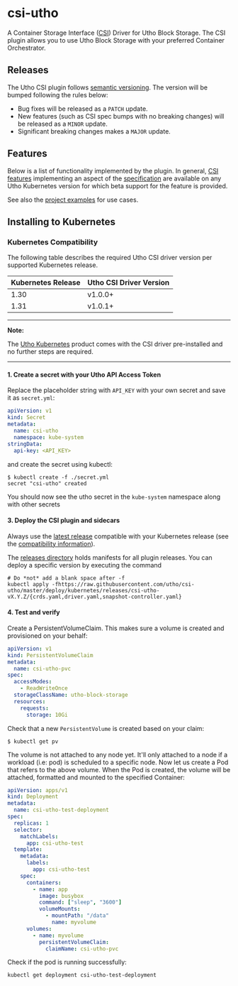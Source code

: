 # csi-utho

A Container Storage Interface ([CSI](https://github.com/container-storage-interface/spec)) Driver for Utho Block Storage. The CSI plugin allows you to use Utho Block Storage with your preferred Container Orchestrator.


## Releases

The Utho CSI plugin follows [semantic versioning](https://semver.org/).
The version will be bumped following the rules below:

* Bug fixes will be released as a `PATCH` update.
* New features (such as CSI spec bumps with no breaking changes) will be released as a `MINOR` update.
* Significant breaking changes makes a `MAJOR` update.

## Features

Below is a list of functionality implemented by the plugin. In general, [CSI features](https://kubernetes-csi.github.io/docs/features.html) implementing an aspect of the [specification](https://github.com/container-storage-interface/spec/blob/master/spec.md) are available on any Utho Kubernetes version for which beta support for the feature is provided.

See also the [project examples](/examples/kubernetes) for use cases.

<!-- ### Volume Transfer

Volumes can be transferred across clusters. The exact steps are outlined in [our example](/examples/kubernetes/pod-single-existing-volume). -->

## Installing to Kubernetes

### Kubernetes Compatibility

The following table describes the required Utho CSI driver version per supported Kubernetes release.

| Kubernetes Release | Utho CSI Driver Version |
|--------------------|---------------------------------|
| 1.30               | v1.0.0+                         |
| 1.31               | v1.0.1+                         |

---
**Note:**

The [Utho Kubernetes](https://utho.com/kubernetes) product comes with the CSI driver pre-installed and no further steps are required.

---

#### 1. Create a secret with your Utho API Access Token

Replace the placeholder string with `API_KEY` with your own secret and
save it as `secret.yml`:

```yaml
apiVersion: v1
kind: Secret
metadata:
  name: csi-utho
  namespace: kube-system
stringData:
  api-key: <API_KEY>
```

and create the secret using kubectl:

```shell
$ kubectl create -f ./secret.yml
secret "csi-utho" created
```

You should now see the utho secret in the `kube-system` namespace along with other secrets


#### 3. Deploy the CSI plugin and sidecars

Always use the [latest release](https://github.com/utho/csi-utho/releases) compatible with your Kubernetes release (see the [compatibility information](#kubernetes-compatibility)).

The [releases directory](deploy/kubernetes/releases) holds manifests for all plugin releases. You can deploy a specific version by executing the command

```shell
# Do *not* add a blank space after -f
kubectl apply -fhttps://raw.githubusercontent.com/utho/csi-utho/master/deploy/kubernetes/releases/csi-utho-vX.Y.Z/{crds.yaml,driver.yaml,snapshot-controller.yaml}
```

#### 4. Test and verify

Create a PersistentVolumeClaim. This makes sure a volume is created and provisioned on your behalf:

```yaml
apiVersion: v1
kind: PersistentVolumeClaim
metadata:
  name: csi-utho-pvc
spec:
  accessModes:
    - ReadWriteOnce
  storageClassName: utho-block-storage
  resources:
    requests:
      storage: 10Gi
```

Check that a new `PersistentVolume` is created based on your claim:

```shell
$ kubectl get pv
```

The volume is not attached to any node yet. It'll only attached to a node if a
workload (i.e: pod) is scheduled to a specific node. Now let us create a Pod
that refers to the above volume. When the Pod is created, the volume will be
attached, formatted and mounted to the specified Container:

```yaml
apiVersion: apps/v1
kind: Deployment
metadata:
  name: csi-utho-test-deployment
spec:
  replicas: 1
  selector:
    matchLabels:
      app: csi-utho-test
  template:
    metadata:
      labels:
        app: csi-utho-test
    spec:
      containers:
        - name: app
          image: busybox
          command: ["sleep", "3600"]
          volumeMounts:
            - mountPath: "/data"
              name: myvolume
      volumes:
        - name: myvolume
          persistentVolumeClaim:
            claimName: csi-utho-pvc
```

Check if the pod is running successfully:

```shell
kubectl get deployment csi-utho-test-deployment
```
